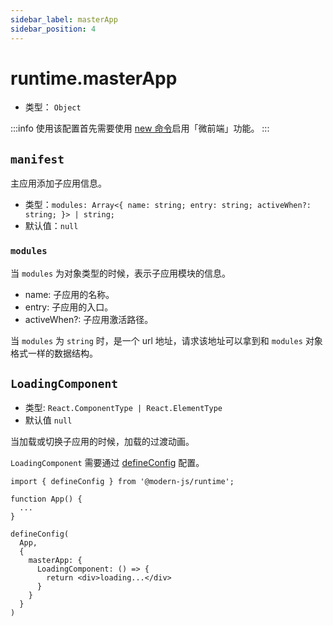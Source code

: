 ```yaml
---
sidebar_label: masterApp
sidebar_position: 4
---
```


# runtime.masterApp

* 类型： `Object`

:::info
使用该配置首先需要使用 [new 命令](/docs/apis/app/commands/new)启用「微前端」功能。
:::
## `manifest`

主应用添加子应用信息。

- 类型：`modules: Array<{
        name: string;
        entry: string;
        activeWhen?: string;
      }> | string;`
- 默认值：`null`

### `modules`

当 `modules` 为对象类型的时候，表示子应用模块的信息。

- name: 子应用的名称。
- entry: 子应用的入口。
- activeWhen?: 子应用激活路径。

当 `modules` 为 `string` 时，是一个 url 地址，请求该地址可以拿到和 `modules` 对象格式一样的数据结构。

## `LoadingComponent`

- 类型: `React.ComponentType | React.ElementType`
- 默认值 `null`

当加载或切换子应用的时候，加载的过渡动画。

`LoadingComponent` 需要通过 [defineConfig](/docs/apis/app/runtime/app/define-config) 配置。

```tsx
import { defineConfig } from '@modern-js/runtime';

function App() {
  ...
}

defineConfig(
  App,
  {
    masterApp: {
      LoadingComponent: () => {
        return <div>loading...</div>
      }
    }
  }
)
```
